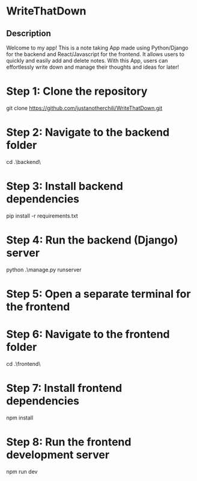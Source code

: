 # WriteThatDown

## Description
Welcome to my app! This is a note taking App made using Python/Django for the backend and React/Javascript for the frontend. It allows users to quickly and easily add and delete notes. With this App, users can effortlessly write down and manage their thoughts and ideas for later!

# Step 1: Clone the repository
git clone https://github.com/justanotherchili/WriteThatDown.git

# Step 2: Navigate to the backend folder
cd .\backend\

# Step 3: Install backend dependencies
pip install -r requirements.txt

# Step 4: Run the backend (Django) server
python .\manage.py runserver

# Step 5: Open a separate terminal for the frontend
# Step 6: Navigate to the frontend folder
cd .\frontend\

# Step 7: Install frontend dependencies
npm install

# Step 8: Run the frontend development server
npm run dev
